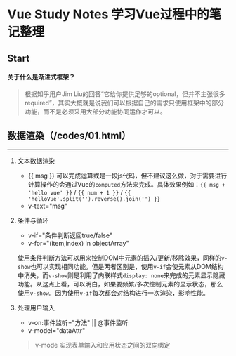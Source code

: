# Vue Study Notes 学习Vue过程中的笔记整理

## Start

#### 关于什么是渐进式框架？
> 根据知乎用户Jim Liu的回答“它给你提供足够的optional，但并不主张很多required”，其实大概就是说我们可以根据自己的需求只使用框架中的部分功能，而不是必须采用大部分功能协同运作才可以。

## 数据渲染（/codes/01.html）
---

1. 文本数据渲染
	 - {{ msg }}
	 可以完成运算或是一段js代码，但不建议这么做，对于需要进行计算操作的会通过Vue的`computed`方法来完成。具体效果例如：`{{ msg + 'hello vue' }}` / `{{ num + 1 }}` / `{{ 'helloVue'.split('').reverse().join('') }}`
	 - v-text="msg"

2. 条件与循环
	 - v-if="条件判断返回true/false"
	 - v-for="(item,index) in objectArray"

	 使用条件判断方法可以用来控制DOM中元素的插入/更新/移除效果，同样的`v-show`也可以实现相同功能。但是两者区别是，使用`v-if`会使元素从DOM结构中消失，而`v-show`则是利用了内联样式`display: none`来完成的元素显示隐藏功能。从这点上看，可以明白，如果要频繁/多次控制元素的显示状态，那么使用`v-show`。因为使用`v-if`每次都会对结构进行一次渲染，影响性能。

3. 处理用户输入
	- v-on:事件监听="方法" || @事件监听
	- v-model="dataAttr"
	> v-mode 实现表单输入和应用状态之间的双向绑定